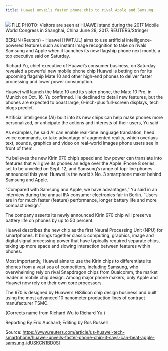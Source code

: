 ```yaml
---
title: Huawei unveils faster phone chip to rival Apple and Samsung
---
```


![](https://gmagon.com/guide/img/huawei.png)
FILE PHOTO: Visitors are seen at HUAWEI stand during the 2017 Mobile World Congress in Shanghai, China June 28, 2017. REUTERS/Stringer

BERLIN \(Reuters\) - Huawei \[HWT.UL\] aims to use artificial intelligence-powered features such as instant image recognition to take on rivals Samsung and Apple when it launches its new flagship phone next month, a top executive said on Saturday.

Richard Yu, chief executive of Huawei’s consumer business, on Saturday revealed a powerful new mobile phone chip Huawei is betting on for its upcoming flagship Mate 10 and other high-end phones to deliver faster processing and lower power consumption.

Huawei will launch the Mate 10 and its sister phone, the Mate 10 Pro, in Munich on Oct. 16, Yu confirmed. He declined to detail new features, but the phones are expected to boast large, 6-inch-plus full-screen displays, tech blogs predict.

Artificial intelligence \(AI\) built into its new chips can help make phones more personalized, or anticipate the actions and interests of their users, Yu said.

As examples, he said AI can enable real-time language translation, heed voice commands, or take advantage of augmented reality, which overlays text, sounds, graphics and video on real-world images phone users see in front of them.

Yu believes the new Kirin 970 chip’s speed and low power can translate into features that will give its phones an edge over the Apple iPhone 8 series, set to be unveiled on Sept. 12, and Samsung’s range of top-line phones announced this year. Huawei is the world’s No. 3 smartphone maker behind Samsung and Apple.

“Compared with Samsung and Apple, we have advantages,” Yu said in an interview during the annual IFA consumer electronics fair in Berlin. “Users are in for much faster \(feature\) performance, longer battery life and more compact design.”

The company asserts its newly announced Kirin 970 chip will preserve battery life on phones by up to 50 percent.

Huawei describes the new chip as the first Neural Processing Unit \(NPU\) for smartphones. It brings together classic computing, graphics, image and digital signal processing power that have typically required separate chips, taking up more space and slowing interaction between features within phones.

Most importantly, Huawei aims to use the Kirin chips to differentiate its phones from a vast sea of competitors, including Samsung, who overwhelming rely on rival Snapdragon chips from Qualcomm, the market leader in mobile chip design. Among major phone makers, only Apple and Huawei now rely on their own core processors.

The 970 is designed by Huawei’s HiSilicon chip design business and built using the most advanced 10 nanometer production lines of contract manufacturer TSMC.

\(Corrects name from Richard Wu to Richard Yu.\)

Reporting By Eric Auchard; Editing by Ros Russell

Source: https://www.reuters.com/article/us-huawei-tech-smartphone/huawei-unveils-faster-phone-chip-it-says-can-beat-apple-samsung-idUSKCN1BD0SI

